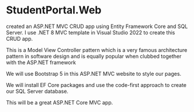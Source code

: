 # StudentPortal.Web
created an ASP.NET MVC CRUD app using Entity Framework Core and SQL Server. I use .NET 8 MVC template in Visual Studio 2022 to create this CRUD app.

This is a Model View Controller pattern which is a very famous architecture pattern in software design and is equally popular when clubbed together with the ASP.NET framework

We will use Bootstrap 5 in this ASP.NET MVC website to style our pages.

We will install EF Core packages and use the code-first approach to create our SQL Server database.

This will be a great ASP.NET Core MVC app.
